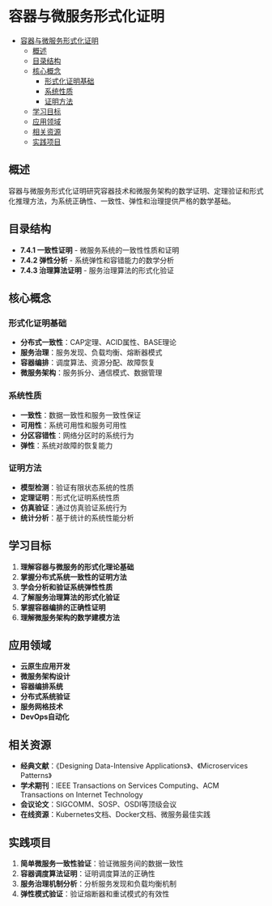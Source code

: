 # 容器与微服务形式化证明


<!-- TOC START -->

- [容器与微服务形式化证明](#容器与微服务形式化证明)
  - [概述](#概述)
  - [目录结构](#目录结构)
  - [核心概念](#核心概念)
    - [形式化证明基础](#形式化证明基础)
    - [系统性质](#系统性质)
    - [证明方法](#证明方法)
  - [学习目标](#学习目标)
  - [应用领域](#应用领域)
  - [相关资源](#相关资源)
  - [实践项目](#实践项目)

<!-- TOC END -->

## 概述

容器与微服务形式化证明研究容器技术和微服务架构的数学证明、定理验证和形式化推理方法，为系统正确性、一致性、弹性和治理提供严格的数学基础。

## 目录结构

- **7.4.1 一致性证明** - 微服务系统的一致性性质和证明
- **7.4.2 弹性分析** - 系统弹性和容错能力的数学分析
- **7.4.3 治理算法证明** - 服务治理算法的形式化验证

## 核心概念

### 形式化证明基础

- **分布式一致性**：CAP定理、ACID属性、BASE理论
- **服务治理**：服务发现、负载均衡、熔断器模式
- **容器编排**：调度算法、资源分配、故障恢复
- **微服务架构**：服务拆分、通信模式、数据管理

### 系统性质

- **一致性**：数据一致性和服务一致性保证
- **可用性**：系统可用性和服务可用性
- **分区容错性**：网络分区时的系统行为
- **弹性**：系统对故障的恢复能力

### 证明方法

- **模型检测**：验证有限状态系统的性质
- **定理证明**：形式化证明系统性质
- **仿真验证**：通过仿真验证系统行为
- **统计分析**：基于统计的系统性能分析

## 学习目标

1. **理解容器与微服务的形式化理论基础**
2. **掌握分布式系统一致性的证明方法**
3. **学会分析和验证系统弹性性质**
4. **了解服务治理算法的形式化验证**
5. **掌握容器编排的正确性证明**
6. **理解微服务架构的数学建模方法**

## 应用领域

- **云原生应用开发**
- **微服务架构设计**
- **容器编排系统**
- **分布式系统验证**
- **服务网格技术**
- **DevOps自动化**

## 相关资源

- **经典文献**：《Designing Data-Intensive Applications》、《Microservices Patterns》
- **学术期刊**：IEEE Transactions on Services Computing、ACM Transactions on Internet Technology
- **会议论文**：SIGCOMM、SOSP、OSDI等顶级会议
- **在线资源**：Kubernetes文档、Docker文档、微服务最佳实践

## 实践项目

1. **简单微服务一致性验证**：验证微服务间的数据一致性
2. **容器调度算法证明**：证明调度算法的正确性
3. **服务治理机制分析**：分析服务发现和负载均衡机制
4. **弹性模式验证**：验证熔断器和重试模式的有效性
